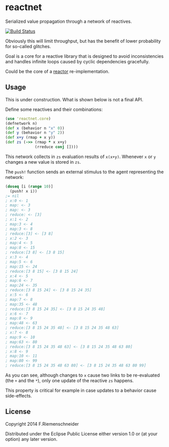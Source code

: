 # reactnet

Serialized value propagation through a network of reactives.

[![Build Status](https://travis-ci.org/friemen/reactnet.png?branch=master)](https://travis-ci.org/friemen/reactnet)

Obviously this will limit throughput, but has the benefit of lower
probability for so-called glitches.

Goal is a core for a reactive library that is designed to avoid
inconsistencies and handles infinite loops caused by cyclic
dependencies gracefully.

Could be the core of a [reactor](https://github.com/friemen/reactor) re-implementation.

## Usage

This is under construction. What is shown below is not a final API.

Define some reactives and their combinations:

```clojure
(use 'reactnet.core)
(defnetwork n)
(def x (behavior n "x" 0))
(def y (behavior n "y" 2))
(def x+y (rmap + x y))
(def zs (->> (rmap * x x+y)
             (rreduce conj [])))
```

This network collects in `zs` evaluation results of `x(x+y)`. Whenever
`x` or `y` changes a new value is stored in `zs`.

The `push!` function sends an external stimulus to the agent representing the network:

```clojure
(doseq [i (range 10)]
  (push! x i))
;= nil
; x:0 <- 1
; map: <- 3
; map: <- 3
; reduce: <- [3]
; x:1 <- 2
; map:3 <- 4
; map:3 <- 8
; reduce:[3] <- [3 8]
; x:2 <- 3
; map:4 <- 5
; map:8 <- 15
; reduce:[3 8] <- [3 8 15]
; x:3 <- 4
; map:5 <- 6
; map:15 <- 24
; reduce:[3 8 15] <- [3 8 15 24]
; x:4 <- 5
; map:6 <- 7
; map:24 <- 35
; reduce:[3 8 15 24] <- [3 8 15 24 35]
; x:5 <- 6
; map:7 <- 8
; map:35 <- 48
; reduce:[3 8 15 24 35] <- [3 8 15 24 35 48]
; x:6 <- 7
; map:8 <- 9
; map:48 <- 63
; reduce:[3 8 15 24 35 48] <- [3 8 15 24 35 48 63]
; x:7 <- 8
; map:9 <- 10
; map:63 <- 80
; reduce:[3 8 15 24 35 48 63] <- [3 8 15 24 35 48 63 80]
; x:8 <- 9
; map:10 <- 11
; map:80 <- 99
; reduce:[3 8 15 24 35 48 63 80] <- [3 8 15 24 35 48 63 80 99]
``` 

As you can see, although changes to `x` cause two links to be
re-evaluated (the `+` and the `*`), only one update of the reactive
`zs` happens.

This property is critical for example in case updates to a behavior
cause side-effects.


## License

Copyright 2014 F.Riemenschneider

Distributed under the Eclipse Public License either version 1.0 or (at
your option) any later version.
